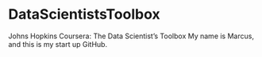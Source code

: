 # DataScientistsToolbox
Johns Hopkins Coursera: The Data Scientist’s Toolbox
My name is Marcus, and this is my start up GitHub.
